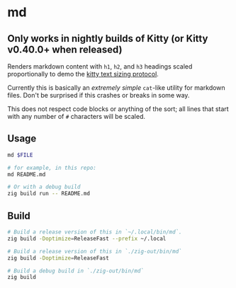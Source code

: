 # md

## Only works in nightly builds of Kitty (or Kitty v0.40.0+ when released)

Renders markdown content with `h1`, `h2`, and `h3` headings scaled proportionally to demo the
[kitty text sizing protocol](https://github.com/kovidgoyal/kitty/issues/8226).

Currently this is basically an _extremely simple_ `cat`-like utility for markdown files. Don't be
surprised if this crashes or breaks in some way.

This does not respect code blocks or anything of the sort; all lines that start with any number of
`#` characters will be scaled.

## Usage

```sh
md $FILE

# for example, in this repo:
md README.md

# Or with a debug build
zig build run -- README.md
```

## Build

```sh
# Build a release version of this in `~/.local/bin/md`.
zig build -Doptimize=ReleaseFast --prefix ~/.local

# Build a release version of this in `./zig-out/bin/md`
zig build -Doptimize=ReleaseFast

# Build a debug build in `./zig-out/bin/md`
zig build
```

